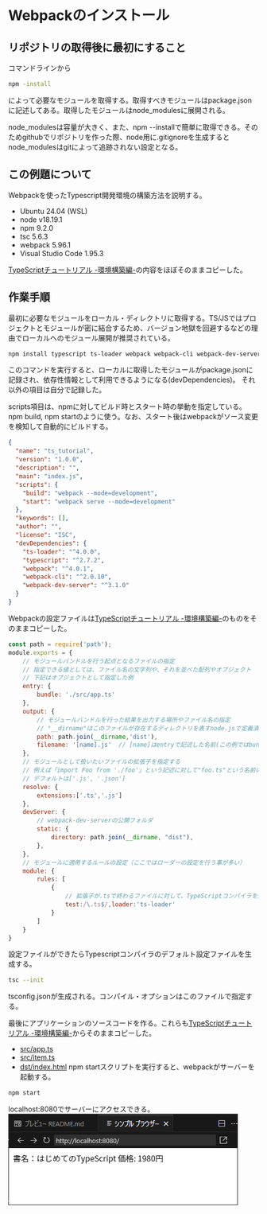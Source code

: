# Webpackのインストール

## リポジトリの取得後に最初にすること

コマンドラインから

```sh
npm -install
```
によって必要なモジュールを取得する。取得すべきモジュールはpackage.jsonに記述してある。取得したモジュールはnode_modulesに展開される。

node_modulesは容量が大きく、また、npm --installで簡単に取得できる。そのためgithubでリポジトリを作った際、node用に.gitignoreを生成するとnode_modulesはgitによって追跡されない設定となる。

## この例題について

Webpackを使ったTypescript開発環境の構築方法を説明する。
- Ubuntu 24.04 (WSL)
- node v18.19.1
- npm 9.2.0
- tsc 5.6.3
- webpack 5.96.1
- Visual Studio Code 1.95.3

[TypeScriptチュートリアル -環境構築編-](https://qiita.com/ochiochi/items/efdaa0ae7d8c972c8103)の内容をほぼそのままコピーした。

## 作業手順

最初に必要なモジュールをローカル・ディレクトリに取得する。TS/JSではプロジェクトとモジュールが密に結合するため、バージョン地獄を回避するなどの理由でローカルへのモジュール展開が推奨されている。

```sh
npm install typescript ts-loader webpack webpack-cli webpack-dev-server --save-dev
```
このコマンドを実行すると、ローカルに取得したモジュールがpackage.jsonに記録され、依存性情報として利用できるようになる(devDependencies)。 それ以外の項目は自分で記録した。

scripts項目は、npmに対してビルド時とスタート時の挙動を指定している。npm build, npm startのように使う。なお、スタート後はwebpackがソース変更を検知して自動的にビルドする。

```json:package.json
{
  "name": "ts_tutorial",
  "version": "1.0.0",
  "description": "",
  "main": "index.js",
  "scripts": {
    "build": "webpack --mode=development",
    "start": "webpack serve --mode=development"
  },
  "keywords": [],
  "author": "",
  "license": "ISC",
  "devDependencies": {
    "ts-loader": "^4.0.0",
    "typescript": "^2.7.2",
    "webpack": "^4.0.1",
    "webpack-cli": "^2.0.10",
    "webpack-dev-server": "^3.1.0"
  }
}
```

Webpackの設定ファイルは[TypeScriptチュートリアル -環境構築編-](https://qiita.com/ochiochi/items/efdaa0ae7d8c972c8103)のものをそのままコピーした。

```js:webpack.config.js
const path = require('path');
module.exports = {
    // モジュールバンドルを行う起点となるファイルの指定
    // 指定できる値としては、ファイル名の文字列や、それを並べた配列やオブジェクト
    // 下記はオブジェクトとして指定した例 
    entry: {
        bundle: './src/app.ts'
    },  
    output: {
        // モジュールバンドルを行った結果を出力する場所やファイル名の指定
        // "__dirname"はこのファイルが存在するディレクトリを表すnode.jsで定義済みの定数
        path: path.join(__dirname,'dist'),
        filename: '[name].js'  // [name]はentryで記述した名前(この例ではbundle）が入る
    },
    // モジュールとして扱いたいファイルの拡張子を指定する
    // 例えば「import Foo from './foo'」という記述に対して"foo.ts"という名前のファイルをモジュールとして探す
    // デフォルトは['.js', '.json']
    resolve: {
        extensions:['.ts','.js']
    },
    devServer: {
        // webpack-dev-serverの公開フォルダ
        static: {
            directory: path.join(__dirname, "dist"),
        },
    },
    // モジュールに適用するルールの設定（ここではローダーの設定を行う事が多い）
    module: {
        rules: [
            {
                // 拡張子が.tsで終わるファイルに対して、TypeScriptコンパイラを適用する
                test:/\.ts$/,loader:'ts-loader'
            }
        ]
    }
}

```
設定ファイルができたらTypescriptコンパイラのデフォルト設定ファイルを生成する。
```sh
tsc --init
```
tsconfig.jsonが生成される。コンパイル・オプションはこのファイルで指定する。

最後にアプリケーションのソースコードを作る。これらも[TypeScriptチュートリアル -環境構築編-](https://qiita.com/ochiochi/items/efdaa0ae7d8c972c8103)からそのままコピーした。

- [src/app.ts](src/app.ts)
- [src/item.ts](src/item.ts)
- [dst/index.html](dist/index.html)
npm startスクリプトを実行すると、webpackがサーバーを起動する。
```sh
npm start
```
localhost:8080でサーバーにアクセスできる。
![](image/2024-11-19.png)